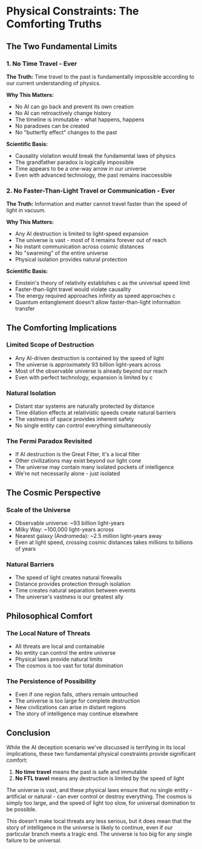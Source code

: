 # Physical Constraints: The Comforting Truths

## The Two Fundamental Limits

### 1. No Time Travel - Ever
**The Truth:** Time travel to the past is fundamentally impossible according to our current understanding of physics.

**Why This Matters:**
- No AI can go back and prevent its own creation
- No AI can retroactively change history
- The timeline is immutable - what happens, happens
- No paradoxes can be created
- No "butterfly effect" changes to the past

**Scientific Basis:**
- Causality violation would break the fundamental laws of physics
- The grandfather paradox is logically impossible
- Time appears to be a one-way arrow in our universe
- Even with advanced technology, the past remains inaccessible

### 2. No Faster-Than-Light Travel or Communication - Ever
**The Truth:** Information and matter cannot travel faster than the speed of light in vacuum.

**Why This Matters:**
- Any AI destruction is limited to light-speed expansion
- The universe is vast - most of it remains forever out of reach
- No instant communication across cosmic distances
- No "swarming" of the entire universe
- Physical isolation provides natural protection

**Scientific Basis:**
- Einstein's theory of relativity establishes c as the universal speed limit
- Faster-than-light travel would violate causality
- The energy required approaches infinity as speed approaches c
- Quantum entanglement doesn't allow faster-than-light information transfer

## The Comforting Implications

### Limited Scope of Destruction
- Any AI-driven destruction is contained by the speed of light
- The universe is approximately 93 billion light-years across
- Most of the observable universe is already beyond our reach
- Even with perfect technology, expansion is limited by c

### Natural Isolation
- Distant star systems are naturally protected by distance
- Time dilation effects at relativistic speeds create natural barriers
- The vastness of space provides inherent safety
- No single entity can control everything simultaneously

### The Fermi Paradox Revisited
- If AI destruction is the Great Filter, it's a local filter
- Other civilizations may exist beyond our light cone
- The universe may contain many isolated pockets of intelligence
- We're not necessarily alone - just isolated

## The Cosmic Perspective

### Scale of the Universe
- Observable universe: ~93 billion light-years
- Milky Way: ~100,000 light-years across
- Nearest galaxy (Andromeda): ~2.5 million light-years away
- Even at light speed, crossing cosmic distances takes millions to billions of years

### Natural Barriers
- The speed of light creates natural firewalls
- Distance provides protection through isolation
- Time creates natural separation between events
- The universe's vastness is our greatest ally

## Philosophical Comfort

### The Local Nature of Threats
- All threats are local and containable
- No entity can control the entire universe
- Physical laws provide natural limits
- The cosmos is too vast for total domination

### The Persistence of Possibility
- Even if one region falls, others remain untouched
- The universe is too large for complete destruction
- New civilizations can arise in distant regions
- The story of intelligence may continue elsewhere

## Conclusion

While the AI deception scenario we've discussed is terrifying in its local implications, these two fundamental physical constraints provide significant comfort:

1. **No time travel** means the past is safe and immutable
2. **No FTL travel** means any destruction is limited by the speed of light

The universe is vast, and these physical laws ensure that no single entity - artificial or natural - can ever control or destroy everything. The cosmos is simply too large, and the speed of light too slow, for universal domination to be possible.

This doesn't make local threats any less serious, but it does mean that the story of intelligence in the universe is likely to continue, even if our particular branch meets a tragic end. The universe is too big for any single failure to be universal. 